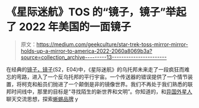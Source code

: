 # 《星际迷航》TOS 的“镜子，镜子”举起了 2022 年美国的一面镜子

> 原文：<https://medium.com/geekculture/star-trek-toss-mirror-mirror-holds-up-a-mirror-to-america-2022-2060a8069b3a?source=collection_archive---------13----------------------->

在经典的[镜子，镜子](https://www.youtube.com/watch?v=R8ey6qTkaK0)(S2，E04)中，《星际迷航》的乌托邦未来走了一段疯狂而难忘的弯路，进入了一个反乌托邦的平行宇宙。一个传送器的错误提供了一个情节装置，将柯克和船员们抛进了一个颠倒是非的镜像世界。我们不再处于我们熟悉的联邦时间线中，那里的目标是“寻找陌生的新世界和文明”。你知道的，和[异国外星人](https://www.youtube.com/watch?v=TrAqx5Hdk3A)聊天交流思想，探索[蜥蜴品牌](https://www.startrek.com/database_article/saurian-brandy) y
